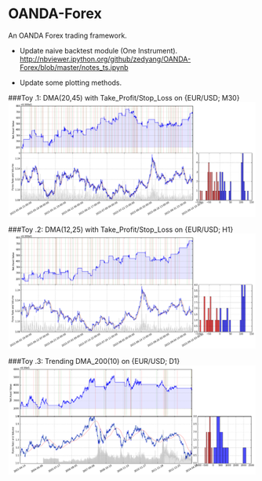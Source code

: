 # OANDA-Forex

An OANDA Forex trading framework.

* Update naive backtest module (One Instrument). http://nbviewer.ipython.org/github/zedyang/OANDA-Forex/blob/master/notes_ts.ipynb

* Update some plotting methods.

###Toy .1: DMA(20,45) with Take_Profit/Stop_Loss on {EUR/USD; M30}
![fig1](chart/output_5_0.png)

###Toy .2: DMA(12,25) with Take_Profit/Stop_Loss on {EUR/USD; H1}
![fig2](chart/output_10_0.png)

###Toy .3: Trending DMA_200(10) on {EUR/USD; D1}
![fig3](chart/output_12_0.png)



